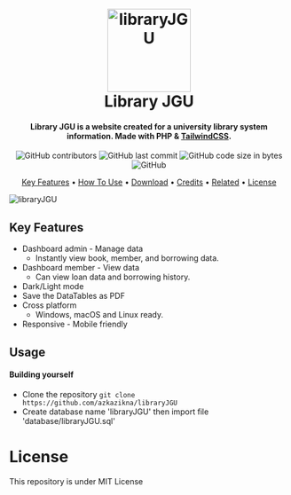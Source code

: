 
<h1 align="center">
  <br>
  <img src="https://user-images.githubusercontent.com/70270081/186301276-74549a37-226f-4bc6-b2e0-be443d51fec5.png" alt="libraryJGU" width="150">
  <br>
  Library JGU
  <br>
</h1>

<h4 align="center">Library JGU is a website created for a university library system information. Made with PHP & <a href="https://tailwindcss.com/" target="_blank">TailwindCSS</a>.</h4>

<div align="center">
  
![GitHub contributors](https://img.shields.io/github/contributors/azkazikna/libraryJGU?style=for-the-badge)
![GitHub last commit](https://img.shields.io/github/last-commit/azkazikna/libraryJGU?style=for-the-badge)
![GitHub code size in bytes](https://img.shields.io/github/languages/code-size/azkazikna/libraryJGU?style=for-the-badge)
![GitHub](https://img.shields.io/github/license/azkazikna/libraryJGU?style=for-the-badge)
  
</div>

<p align="center">
  <a href="#key-features">Key Features</a> •
  <a href="#how-to-use">How To Use</a> •
  <a href="#download">Download</a> •
  <a href="#credits">Credits</a> •
  <a href="#related">Related</a> •
  <a href="#license">License</a>
</p>

![libraryJGU](https://user-images.githubusercontent.com/70270081/186301655-dcca8456-48ed-43d1-82c8-de6a113450fc.png)

## Key Features

* Dashboard admin - Manage data
  - Instantly view book, member, and borrowing data.
* Dashboard member - View data
  - Can view loan data and borrowing history.
* Dark/Light mode
* Save the DataTables as PDF
* Cross platform
  - Windows, macOS and Linux ready.
* Responsive - Mobile friendly





## Usage
#### Building yourself
- Clone the repository `git clone https://github.com/azkazikna/libraryJGU`
- Create database name 'libraryJGU' then import file 'database/libraryJGU.sql'

# License
This repository is under MIT License
